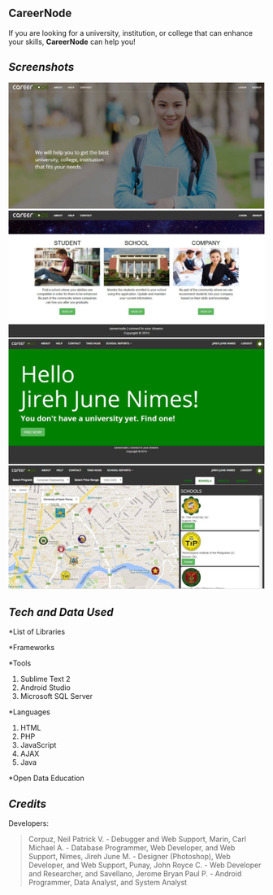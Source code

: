 ## __CareerNode__
If you are looking for a university, institution, or college that can enhance your skills, __CareerNode__ can help you!

## _Screenshots_
![ScrNo1](/images/1.jpg)
![ScrNo2](/images/2.jpg)
![ScrNo3](/images/3.jpg)
![ScrNo3](/images/4.jpg)

## _Tech and Data Used_
*List of Libraries


*Frameworks


*Tools
1. Sublime Text 2 
2. Android Studio 
3. Microsoft SQL Server

*Languages
1. HTML
2. PHP
3. JavaScript
4. AJAX
5. Java

*Open Data
Education


## _Credits_
Developers:
> Corpuz, Neil Patrick V. - Debugger and Web Support, 
> Marin, Carl Michael A. - Database Programmer, Web Developer, and Web Support, 
> Nimes, Jireh June M. - Designer (Photoshop), Web Developer, and Web Support, 
> Punay, John Royce C. - Web Developer and Researcher, and 
> Savellano, Jerome Bryan Paul P. - Android Programmer, Data Analyst, and System Analyst
